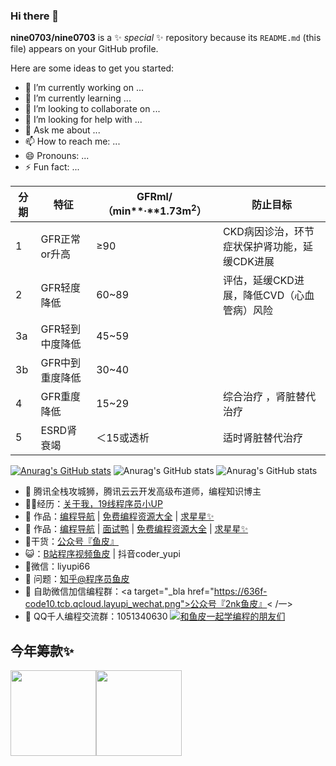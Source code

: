 ### Hi there 👋

**nine0703/nine0703** is a ✨ _special_ ✨ repository because its `README.md` (this file) appears on your GitHub profile.

Here are some ideas to get you started:

- 🔭 I’m currently working on ...
- 🌱 I’m currently learning ...
- 👯 I’m looking to collaborate on ...
- 🤔 I’m looking for help with ...
- 💬 Ask me about ...
- 📫 How to reach me: ...
- 😄 Pronouns: ...
- ⚡ Fun fact: ...


| 分期  | 特征  | GFRml/（min**·**1.73m<sup>2</sup>） | 防止目标 |
| --- | --- | --- | --- |
| 1   | GFR正常or升高 | ≥90 | CKD病因诊治，环节症状保护肾功能，延缓CDK进展 |
| 2   | GFR轻度降低 | 60~89 | 评估，延缓CKD进展，降低CVD（心血管病）风险 |
| 3a  | GFR轻到中度降低 | 45~59 |     |
| 3b  | GFR中到重度降低 | 30~40 |     |
| 4   | GFR重度降低 | 15~29 | 综合治疗 ，肾脏替代治疗 |
| 5   | ESRD肾衰竭 | ＜15或透析 | 适时肾脏替代治疗 |

[![Anurag's GitHub stats](https://github-readme-stats.vercel.app/api?username=nine0703)](https://github.com/anuraghazra/github-readme-stats)
![Anurag's GitHub stats](https://github-readme-stats.vercel.app/api?username=nine0703&count_private=true)
![Anurag's GitHub stats](https://github-readme-stats.vercel.app/api?username=nine0703&show_icons=true)


- 🐧 腾讯全栈攻城狮，腾讯云云开发高级布道师，编程知识博主
- 👨‍💻经历：<a href="https://www.bilibili.com/read/cv11481506" target="_blank">关于我，19线程序员小UP</a>
- 🏡 作品：<a href="https://github.com/liyupi/code-nav" target="_blank">编程导航</a> | <a href="https://github.com/liyupi/free-programming-resources" target="_blank">免费编程资源大全</a> | <a href="https://github.com/liyupi/free-programming-resources" target="_blank">求星星✨</a>
- 🏡 作品：<a href="https://github.com/liyupi/code-nav" target="_blank">编程导航</a> | <a href="https://github.com/liyupi/ mianshiya" target="_blank">面试鸭</a> | <a href="https://github.com/liyupi/free-programming-resources" target="_blank">免费编程资源大全</a> | <a href="https://github.com/liyupi/free-programming-resources" target="_blank">求星星✨</a>
- 🌱干货：<a href="https://636f-codenav-8grj8px727565176-1256524210.tcb.qcloud.la/yupi_wechat.png" target="_blank">公众号『鱼皮』</a>
- 😺：<a href="https://space.bilibili.com/12890453" target="_blank">B站程序视频鱼皮</a> | 抖音coder_yupi
- 💬微信：liyupi66
- 🤔 问题：<a href="https://www.zhihu.com/people/yupi-31-97" target="blank">知乎@程序员鱼皮</a>
- 👭 自助微信加信编程群：<a target="_bla href="https://636f-code10.tcb.qcloud.layupi_wechat.png">公众号『2nk鱼皮』< /一>
- 👬 QQ千人编程交流群：1051340630 <a target="_blank" href="https://qm.qq.com/cgi-bin/qm/qr?k=Aevn1r1U-DJ7ajBLBjed7VmLV2ZW06hx&jump_from=webapi"><img border ="0" src="https://pub.idqqimg.com/wpa/images/group.png" alt="和鱼皮一起学编程的朋友们" title="和鱼皮一起学编程的朋友们"></a>
## 今年筹款✨
<img align="" height="137px" src="https://github-readme-stats.vercel.app/api?username=liyupi&hide_title=true&hide_border=true&show_icons=true&include_all_commits=true&line_height=21&bg_color=0,EC6C6C,FFD479, FFFC79,73FA79&theme=graywhite&locale=cn" /><img align="" height="137px" src="https://github-readme-stats.vercel.app/api/top-langs/?username=liyupi&hide_title=true&hide_border =true&layout=compact&bg_color=0,73FA79,73FDFF,D783FF&theme=graywhite&locale=cn" />
